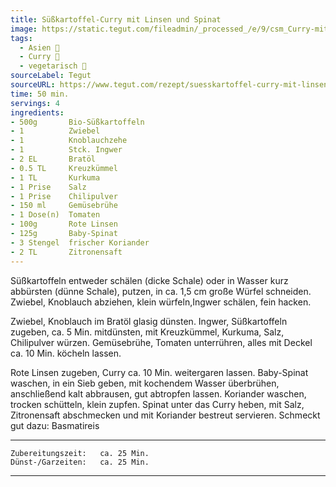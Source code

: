 ```yaml
---
title: Süßkartoffel-Curry mit Linsen und Spinat
image: https://static.tegut.com/fileadmin/_processed_/e/9/csm_Curry-mit-Suesskartoffeln-Linsen-Spinat-1920x1080_96d3e69e5a.jpg
tags:
  - Asien 🗻
  - Curry 🍛
  - vegetarisch 🌿
sourceLabel: Tegut
sourceURL: https://www.tegut.com/rezept/suesskartoffel-curry-mit-linsen-und-spinat.html
time: 50 min.
servings: 4
ingredients:
- 500g       Bio-Süßkartoffeln
- 1          Zwiebel
- 1          Knoblauchzehe
- 1          Stck. Ingwer
- 2 EL       Bratöl
- 0.5 TL     Kreuzkümmel
- 1 TL       Kurkuma
- 1 Prise    Salz
- 1 Prise    Chilipulver
- 150 ml     Gemüsebrühe
- 1 Dose(n)  Tomaten
- 100g       Rote Linsen
- 125g       Baby-Spinat
- 3 Stengel  frischer Koriander
- 2 TL       Zitronensaft
---
```


Süßkartoffeln entweder schälen (dicke Schale) oder in Wasser kurz abbürsten (dünne Schale), putzen, in ca. 1,5 cm große Würfel schneiden. Zwiebel, Knoblauch abziehen, klein würfeln,Ingwer schälen, fein hacken.

Zwiebel, Knoblauch im Bratöl glasig dünsten. Ingwer, Süßkartoffeln zugeben, ca. 5 Min. mitdünsten, mit Kreuzkümmel, Kurkuma, Salz, Chilipulver würzen. Gemüsebrühe, Tomaten unterrühren, alles mit Deckel ca. 10 Min. köcheln lassen.

Rote Linsen zugeben, Curry ca. 10 Min. weitergaren lassen. Baby-Spinat waschen, in ein Sieb geben, mit kochendem Wasser überbrühen, anschließend kalt abbrausen, gut abtropfen lassen. Koriander waschen, trocken schütteln, klein zupfen. Spinat unter das Curry heben, mit Salz, Zitronensaft abschmecken und mit Koriander bestreut servieren. Schmeckt gut dazu: Basmatireis

***
    Zubereitungszeit:   ca. 25 Min.
    Dünst-/Garzeiten:   ca. 25 Min.  
***
